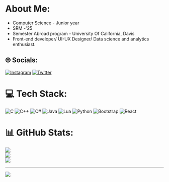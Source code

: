 # About Me:
* Computer Science - Junior year
* SRM -'25
* Semester Abroad program - University Of California, Davis
* Front-end developer/ UI-UX Designer/ Data science and analytics enthusiast.


## 🌐 Socials:
[![Instagram](https://img.shields.io/badge/Instagram-%23E4405F.svg?logo=Instagram&logoColor=white)](https://instagram.com/_sarvesh_kumar._) [![Twitter](https://img.shields.io/badge/Twitter-%231DA1F2.svg?logo=Twitter&logoColor=white)](https://twitter.com/https://twitter.com/BluieCrystalx) 

# 💻 Tech Stack:
![C](https://img.shields.io/badge/c-%2300599C.svg?style=for-the-badge&logo=c&logoColor=white) ![C++](https://img.shields.io/badge/c++-%2300599C.svg?style=for-the-badge&logo=c%2B%2B&logoColor=white) ![C#](https://img.shields.io/badge/c%23-%23239120.svg?style=for-the-badge&logo=c-sharp&logoColor=white) ![Java](https://img.shields.io/badge/java-%23ED8B00.svg?style=for-the-badge&logo=java&logoColor=white) ![Lua](https://img.shields.io/badge/lua-%232C2D72.svg?style=for-the-badge&logo=lua&logoColor=white) ![Python](https://img.shields.io/badge/python-3670A0?style=for-the-badge&logo=python&logoColor=ffdd54) ![Bootstrap](https://img.shields.io/badge/bootstrap-%23563D7C.svg?style=for-the-badge&logo=bootstrap&logoColor=white) ![React](https://img.shields.io/badge/react-%2320232a.svg?style=for-the-badge&logo=react&logoColor=%2361DAFB)
# 📊 GitHub Stats:
![](https://github-readme-stats.vercel.app/api?username=sarvesh2k03&theme=radical&hide_border=false&include_all_commits=true&count_private=true)<br/>
![](https://github-readme-streak-stats.herokuapp.com/?user=sarvesh2k03&theme=radical&hide_border=false)<br/>
![](https://github-readme-stats.vercel.app/api/top-langs/?username=sarvesh2k03&theme=radical&hide_border=false&include_all_commits=true&count_private=true&layout=compact)

---
[![](https://visitcount.itsvg.in/api?id=sarvesh2k03&icon=0&color=0)](https://visitcount.itsvg.in)

<!-- Proudly created with GPRM ( https://gprm.itsvg.in ) -->
